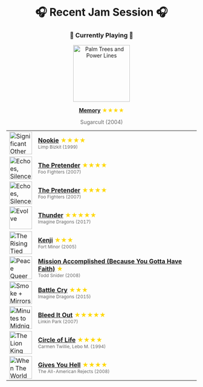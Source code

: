 <div align='center'>

# 🎧 Recent Jam Session 🎧

<h3>🎵 Currently Playing 🎵</h3>

<a href="https://open.spotify.com/track/0ChpoNjXfJPjMvCIN6so6J"><img src="https://i.scdn.co/image/ab67616d0000b273d0c4b14b57f31b349fe36d1c" width="150" height="150" alt="Palm Trees and Power Lines" /></a>

<b><a href="https://open.spotify.com/track/0ChpoNjXfJPjMvCIN6so6J">Memory</a></b><span style="color: gold;"> ★★★★</span>

<span style="color: #666;">Sugarcult (2004)</span>

<table style='margin: 0 auto; max-width: 550px;'>
<tr>
<td width="60"><a href="https://open.spotify.com/track/1TEZWG1FdjzDdercCguTwj"><img src="https://i.scdn.co/image/ab67616d0000b2733783782de74f61e36795bf9c" width="60" height="60" alt="Significant Other" /></a></td>
<td><b><a href="https://open.spotify.com/track/1TEZWG1FdjzDdercCguTwj">Nookie</a></b> <span style="color: gold;"> ★★★★</span><br><span style="font-size: 12px; color: #666;">Limp Bizkit (1999)</span></td>
</tr>
<tr>
<td width="60"><a href="https://open.spotify.com/track/7x8dCjCr0x6x2lXKujYD34"><img src="https://i.scdn.co/image/ab67616d0000b27383e260c313dc1ff1f17909cf" width="60" height="60" alt="Echoes, Silence, Patience & Grace" /></a></td>
<td><b><a href="https://open.spotify.com/track/7x8dCjCr0x6x2lXKujYD34">The Pretender</a></b> <span style="color: gold;"> ★★★★</span><br><span style="font-size: 12px; color: #666;">Foo Fighters (2007)</span></td>
</tr>
<tr>
<td width="60"><a href="https://open.spotify.com/track/7x8dCjCr0x6x2lXKujYD34"><img src="https://i.scdn.co/image/ab67616d0000b27383e260c313dc1ff1f17909cf" width="60" height="60" alt="Echoes, Silence, Patience & Grace" /></a></td>
<td><b><a href="https://open.spotify.com/track/7x8dCjCr0x6x2lXKujYD34">The Pretender</a></b> <span style="color: gold;"> ★★★★</span><br><span style="font-size: 12px; color: #666;">Foo Fighters (2007)</span></td>
</tr>
<tr>
<td width="60"><a href="https://open.spotify.com/track/1zB4vmk8tFRmM9UULNzbLB"><img src="https://i.scdn.co/image/ab67616d0000b2735675e83f707f1d7271e5cf8a" width="60" height="60" alt="Evolve" /></a></td>
<td><b><a href="https://open.spotify.com/track/1zB4vmk8tFRmM9UULNzbLB">Thunder</a></b> <span style="color: gold;"> ★★★★★</span><br><span style="font-size: 12px; color: #666;">Imagine Dragons (2017)</span></td>
</tr>
<tr>
<td width="60"><a href="https://open.spotify.com/track/3Vxe2VGjH1bk5PMe9FCtrh"><img src="https://i.scdn.co/image/ab67616d0000b273c5454d7ff89392760678c491" width="60" height="60" alt="The Rising Tied (Deluxe Edition)" /></a></td>
<td><b><a href="https://open.spotify.com/track/3Vxe2VGjH1bk5PMe9FCtrh">Kenji</a></b> <span style="color: gold;"> ★★★</span><br><span style="font-size: 12px; color: #666;">Fort Minor (2005)</span></td>
</tr>
<tr>
<td width="60"><a href="https://open.spotify.com/track/15mZ6X4ShiQUdQxN1Cs3n6"><img src="https://i.scdn.co/image/ab67616d0000b27378a5d95e3f9aa5d76975b752" width="60" height="60" alt="Peace Queer" /></a></td>
<td><b><a href="https://open.spotify.com/track/15mZ6X4ShiQUdQxN1Cs3n6">Mission Accomplished (Because You Gotta Have Faith)</a></b> <span style="color: gold;"> ★</span><br><span style="font-size: 12px; color: #666;">Todd Snider (2008)</span></td>
</tr>
<tr>
<td width="60"><a href="https://open.spotify.com/track/3KgIZWuC7JJOgkcGeAWbZg"><img src="https://i.scdn.co/image/ab67616d0000b2731551c93dfa33ea4f30ef4eea" width="60" height="60" alt="Smoke + Mirrors (Deluxe)" /></a></td>
<td><b><a href="https://open.spotify.com/track/3KgIZWuC7JJOgkcGeAWbZg">Battle Cry</a></b> <span style="color: gold;"> ★★★</span><br><span style="font-size: 12px; color: #666;">Imagine Dragons (2015)</span></td>
</tr>
<tr>
<td width="60"><a href="https://open.spotify.com/track/0UFDKFqW2oGspYeYqo9wjA"><img src="https://i.scdn.co/image/ab67616d0000b2736e996745f2c7b8036abef213" width="60" height="60" alt="Minutes to Midnight" /></a></td>
<td><b><a href="https://open.spotify.com/track/0UFDKFqW2oGspYeYqo9wjA">Bleed It Out</a></b> <span style="color: gold;"> ★★★★★</span><br><span style="font-size: 12px; color: #666;">Linkin Park (2007)</span></td>
</tr>
<tr>
<td width="60"><a href="https://open.spotify.com/track/0HU5JnVaKNTWf6GykV9Zn8"><img src="https://i.scdn.co/image/ab67616d0000b273660aadbda2da6b1c2dd3d1a5" width="60" height="60" alt="The Lion King" /></a></td>
<td><b><a href="https://open.spotify.com/track/0HU5JnVaKNTWf6GykV9Zn8">Circle of Life</a></b> <span style="color: gold;"> ★★★★</span><br><span style="font-size: 12px; color: #666;">Carmen Twillie, Lebo M. (1994)</span></td>
</tr>
<tr>
<td width="60"><a href="https://open.spotify.com/track/6ihL9TjfRjadfEePzXXyVF"><img src="https://i.scdn.co/image/ab67616d0000b2738f6b4035c82eb9cf42e9d8d7" width="60" height="60" alt="When The World Comes Down" /></a></td>
<td><b><a href="https://open.spotify.com/track/6ihL9TjfRjadfEePzXXyVF">Gives You Hell</a></b> <span style="color: gold;"> ★★★★</span><br><span style="font-size: 12px; color: #666;">The All-American Rejects (2008)</span></td>
</tr>
</table>
</div>

